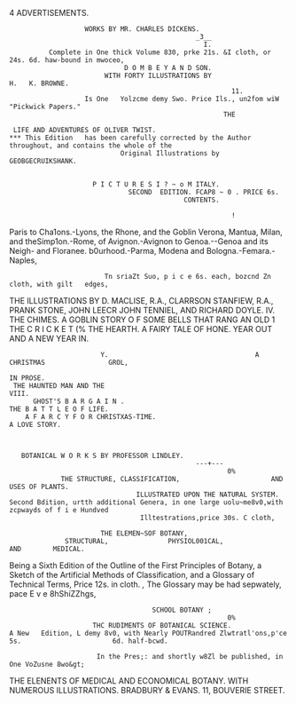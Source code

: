 4                                              ADVERTISEMENTS.


                       WORKS BY MR. CHARLES DICKENS.
                                                   _3__
                                                     I.
              Complete in One thick Volume 830, prke 21s. &I cloth, or 24s. 6d. haw-bound in mwoceo,
                                 D O M B E Y A N D SON.
                            WITH FORTY ILLUSTRATIONS BY                   H.   K. BROWNE.
                                                            11.
                       Is One   Yolzcme demy Swo. Price Ils., un2fom wiW "Pickwick Papers."
                                                          THE

     LIFE AND ADVENTURES OF OLIVER TWIST.
    *** This Edition   has been carefully corrected by the Author throughout, and contains the whole of the
                                Original Illustrations by GEOBGECRUIKSHANK.


                         P I C T U R E S I ? ~ o M ITALY.
                                  SECOND  EDITION. FCAP8 ~ 0 . PRICE 6s.
                                                CONTENTS.

                                                            !
  Paris to Cha1ons.-Lyons, the Rhone, and the Goblin Verona, Mantua, Milan, and theSimp1on.-Rome,
of Avignon.-Avignon to Genoa.--Genoa and its Neigh- and Floranee.
b0urhood.-Parma, Modena and Bologna.-Femara.-
                                                                                                               Naples,



                            Tn sriaZt Suo, p i c e 6s. each, bozcnd Zn cloth, with gilt   edges,
THE ILLUSTRATIONS BY D. MACLISE, R.A., CLARRSON STANFIEW, R.A.,                           PRANK STONE, JOHN LEECR
                          JOHN TENNIEL, AND RICHARD DOYLE.
                           IV.
                  THE CHIMES.
 A GOBLIN STORY O F SOME BELLS THAT RANG AN OLD
                                                             1    THE C R I C K E T         (% THE HEARTH.
                                                                               A FAIRY TALE OF HONE.
          YEAR OUT AND A NEW YEAR IN.

                           Y.                                     A CHRISTMAS                GROL,
                                                                                                IN PROSE.
     THE HAUNTED MAN AND THE                                                                 VIII.
          GHOST'S B A R G A I N .                                          THE B A T T L E O F LIFE.
        A F A R C Y F O R CHRISTXAS-TIME.                                            A LOVE STORY.



       BOTANICAL W O R K S BY PROFESSOR LINDLEY.
                                                   ---+---
                                                           0%
                 THE STRUCTURE, CLASSIFICATION,                       AND USES OF PLANTS.
                                    ILLUSTRATED UPON THE NATURAL SYSTEM.
    Second Bdition, urtth additional Genera, in one large uolu~me8v0,with zcpwayds of f i e Hundved
                                     Illtestrations,price 30s. C cloth,

                           THE ELEMEN~SOF BOTANY,
                  STRUCTURAL,               PHYSIOL001CAL,                     AND        MEDICAL.
Being a Sixth Edition of the Outline of the First Principles of Botany, a Sketch of the Artificial Methods of
                            Classification, and a Glossary of Technical Terms,
                                              Price 12s. in cloth.
                       *,* The Glossary may be had sepwately, pace E v e 8hShiZZhgs,

                                        SCHOOL BOTANY ;
                                                           0%
                         THC RUDIMENTS OF BOTANICAL SCIENCE.
    A New   Edition, L demy 8v0, with Nearly POUTRandred Zlwtratl'ons,p'ce 5s.                       6d. half-bcwd.

                          In the Pres;: and shortly w8Zl be published, in One VoZusne 8wo&gt;
THE ELENENTS OF MEDICAL AND ECONOMICAL BOTANY.
                                     WITH NUMEROUS ILLUSTRATIONS.
                                BRADBURY & EVANS. 11, BOUVERIE STREET.
